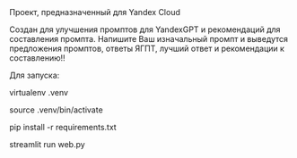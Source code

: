 </h2> Проект, предназначенный для Yandex Cloud </h2>

Создан для улучшения промптов для YandexGPT и рекомендаций для составления промпта. Напишите Ваш изначальный промпт и выведутся предложения промптов, ответы ЯГПТ, лучший ответ и рекомендации к составлению!!

Для запуска: 

virtualenv .venv

source .venv/bin/activate

pip install -r requirements.txt

streamlit run web.py
